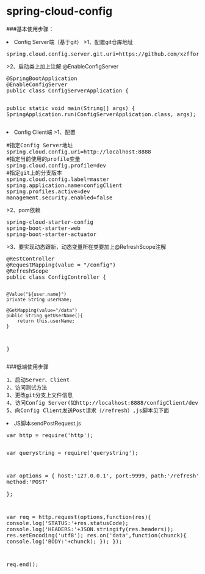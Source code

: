 # spring-cloud-config
###基本使用步骤：
<li>Config Server端（基于git）
>1、配置git仓库地址
<pre>
spring.cloud.config.server.git.uri=https://github.com/xzfforever/configRepo.git</pre>
>2、启动类上加上注解:@EnableConfigServer
<pre>
@SpringBootApplication
@EnableConfigServer
public class ConfigServerApplication {

  public static void main(String[] args) {
	SpringApplication.run(ConfigServerApplication.class, args);
  }
}
</pre>
<li>Config Client端
>1、配置
<pre>
#指定Config Server地址
spring.cloud.config.uri=http://localhost:8888
#指定当前使用的profile变量
spring.cloud.config.profile=dev
#指定git上的分支版本
spring.cloud.config.label=master
spring.application.name=configClient
spring.profiles.active=dev
management.security.enabled=false
</pre>
>2、pom依赖
<pre>
spring-cloud-starter-config
spring-boot-starter-web
spring-boot-starter-actuator
</pre>
>3、要实现动态跟新，动态变量所在类要加上@RefreshScope注解
<pre>
@RestController
@RequestMapping(value = "/config")
@RefreshScope
public class ConfigController {

    @Value("${user.name}")
    private String userName;

    @GetMapping(value="/data")
    public String getUserName(){
        return this.userName;
    }
}
</pre>
###低端使用步骤
<pre>
1、启动Server、Client
2、访问测试方法
3、更改git分支上文件信息
4、访问Config Server(如http://localhost:8888/configClient/dev/master),查看更新后的内容信息
5、向Config Client发送Post请求（/refresh）,js脚本见下面
</pre>







<li>JS脚本sendPostRequest.js
<pre>
var http = require('http');

var querystring = require('querystring');

var options = {
	host:'127.0.0.1',
 	port:9999,
	path:'/refresh',
	method:'POST'   
};

var req = http.request(options,function(res){
	console.log('STATUS:'+res.statusCode);
	console.log('HEADERS:'+JSON.stringify(res.headers));
	res.setEncoding('utf8');
	res.on('data',function(chunck){
		console.log('BODY:'+chunck);
	});
});

req.end();

</pre>